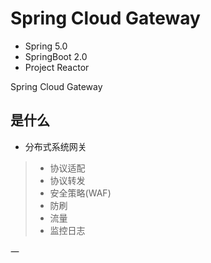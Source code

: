 # Spring Cloud Gateway

- Spring 5.0
- SpringBoot 2.0
- Project Reactor 

Spring Cloud Gateway 

## 是什么

- 分布式系统网关

> - 协议适配
> - 协议转发
> - 安全策略(WAF)
> - 防刷
> - 流量
> - 监控日志

一